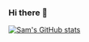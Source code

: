 ### Hi there 👋

[![Sam's GitHub stats](https://github-readme-stats.vercel.app/api?username=SamHewitt&show_icons=true&theme=radical)](https://github.com/anuraghazra/github-readme-stats)
